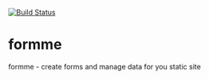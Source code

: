 [![Build Status](https://semaphoreci.com/api/v1/projects/b3791aa2-0011-4eb1-9b91-87b13fdaca1f/407828/badge.svg)](https://semaphoreci.com/halissonvit/formme)

# formme
formme - create forms and manage data for you static site
